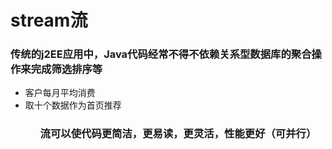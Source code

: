 <h1>stream流</h1>

<h3>传统的j2EE应用中，Java代码经常不得不依赖关系型数据库的聚合操作来完成筛选排序等</h3>
<ul>
    <li>客户每月平均消费</li>
    <li>取十个数据作为首页推荐</li>
<ul>

### 流可以使代码更简洁，更易读，更灵活，性能更好（可并行）
